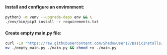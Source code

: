 #### Install and configure an environment:
```bash
python3 -m venv --upgrade-deps env && \
./env/bin/pip3 install -r requirements.txt
```

#### Create empty main.py file:
```bash
curl -LO "https://raw.githubusercontent.com/ShadowUser17/BasicInstalls/master/programming/python/empty_main.py" && \
mv ./empty_main.py ./main.py && chmod +x ./main.py
```
